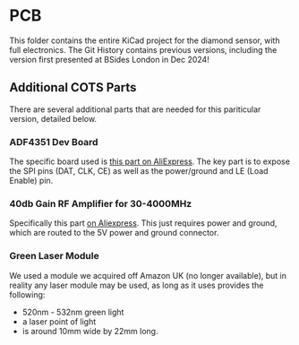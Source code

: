 # PCB

This folder contains the entire KiCad project for the diamond sensor, with full electronics. The Git History contains previous versions, including the version first presented at BSides London in Dec 2024!

## Additional COTS Parts

There are several additional parts that are needed for this pariticular version, detailed below.

### ADF4351 Dev Board

The specific board used is [this part on AliExpress](https://www.aliexpress.com/item/1005007023059785.html). The key part is to expose the SPI pins (DAT, CLK, CE) as well as the power/ground and LE (Load Enable) pin. 

### 40db Gain RF Amplifier for 30-4000MHz

Specifically this part [on Aliexpress](https://www.aliexpress.com/item/1005007300266660.html). This just requires power and ground, which are routed to the 5V power and ground connector. 

### Green Laser Module

We used a module we acquired off Amazon UK (no longer available), but in reality any laser module may be used, as long as it uses provides the following:

- 520nm - 532nm green light
- a laser point of light
- is around 10mm wide by 22mm long. 
